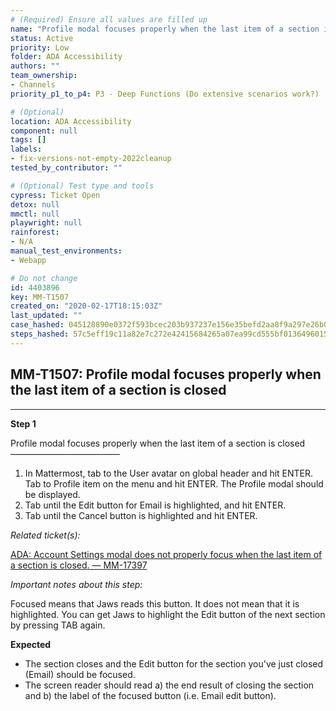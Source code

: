 ```yaml
---
# (Required) Ensure all values are filled up
name: "Profile modal focuses properly when the last item of a section is closed"
status: Active
priority: Low
folder: ADA Accessibility
authors: ""
team_ownership: 
- Channels
priority_p1_to_p4: P3 - Deep Functions (Do extensive scenarios work?)

# (Optional)
location: ADA Accessibility
component: null
tags: []
labels: 
- fix-versions-not-empty-2022cleanup
tested_by_contributor: ""

# (Optional) Test type and tools
cypress: Ticket Open
detox: null
mmctl: null
playwright: null
rainforest: 
- N/A
manual_test_environments: 
- Webapp

# Do not change
id: 4403896
key: MM-T1507
created_on: "2020-02-17T18:15:03Z"
last_updated: ""
case_hashed: 045128890e0372f593bcec203b937237e156e35befd2aa8f9a297e26b08586aef469d5f859c2fee260191955393bd0bf
steps_hashed: 57c5eff19c11a82e7c272e42415684265a07ea99cd555bf0136496015b25bea33eb7b09d40dca339b1059c39a3710da7
---
```


<!-- (Auto-generated) Based on frontmatter's "key" and "name" -->

## MM-T1507: Profile modal focuses properly when the last item of a section is closed

---

**Step 1**

Profile modal focuses properly when the last item of a section is closed\
–––––––––––––––––––––––––

1. In Mattermost, tab to the User avatar on global header and hit ENTER. Tab to Profile item on the menu and hit ENTER. The Profile modal should be displayed.
2. Tab until the Edit button for Email is highlighted, and hit ENTER.
3. Tab until the Cancel button is highlighted and hit ENTER.

_Related ticket(s):_

[ADA: Account Settings modal does not properly focus when the last item of a section is closed. — MM-17397](https://mattermost.atlassian.net/browse/MM-17397)

_Important notes about this step:_

Focused means that Jaws reads this button. It does not mean that it is highlighted. You can get Jaws to highlight the Edit button of the next section by pressing TAB again.

**Expected**

- The section closes and the Edit button for the section you've just closed (Email) should be focused.
- The screen reader should read a) the end result of closing the section and b) the label of the focused button (i.e. Email edit button).
